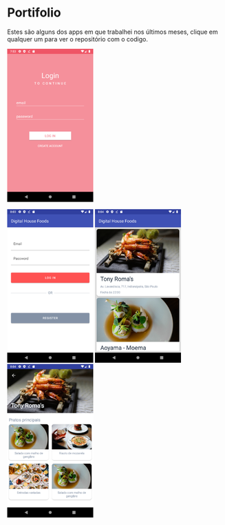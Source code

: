 # Portifolio

Estes são alguns dos apps em que trabalhei nos últimos
meses, clique em qualquer um para ver o repositório com 
o codigo. 

<img src="snapshot/fake-login.png" width="200"/>

>

<a href= "https://github.com/dosSantos-Paulo/androidDevelop/tree/main/02_Android/19_FAKE_LOGIN"><img src="snapshot/dh-foods-1.png" width="200"/><a>   <a href= "https://github.com/dosSantos-Paulo/androidDevelop/tree/main/02_Android/19_FAKE_LOGIN"><img src="snapshot/dh-foods-2.png" width="200"/><a>   <a href= "https://github.com/dosSantos-Paulo/androidDevelop/tree/main/02_Android/19_FAKE_LOGIN"><img src="snapshot/dh-foods-3.png" width="200"/><a>
